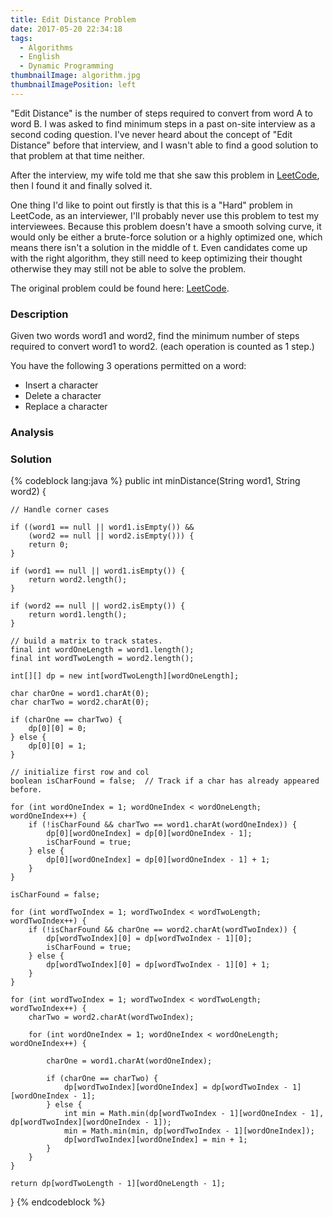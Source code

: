 ```yaml
---
title: Edit Distance Problem
date: 2017-05-20 22:34:18
tags:
  - Algorithms
  - English
  - Dynamic Programming
thumbnailImage: algorithm.jpg
thumbnailImagePosition: left
---
```


"Edit Distance" is the number of steps required to convert from word A to word B. I was asked to find minimum steps in a past on-site interview as a second coding question. I've never heard about the concept of "Edit Distance" before that interview, and I wasn't able to find a good solution to that problem at that time neither.

After the interview, my wife told me that she saw this problem in [LeetCode](https://leetcode.com/problems/edit-distance/), then I found it and finally solved it.

<!-- more -->

One thing I'd like to point out firstly is that this is a "Hard" problem in LeetCode, as an interviewer, I'll probably never use this problem to test my interviewees. Because this problem doesn't have a smooth solving curve, it would only be either a brute-force solution or a highly optimized one, which means there isn't a solution in the middle of t. Even candidates come up with the right algorithm, they still need to keep optimizing their thought otherwise they may still not be able to solve the problem.

The original problem could be found here: [LeetCode](https://leetcode.com/problems/edit-distance/).

### Description
Given two words word1 and word2, find the minimum number of steps required to convert word1 to word2. (each operation is counted as 1 step.)

You have the following 3 operations permitted on a word:
* Insert a character
* Delete a character
* Replace a character

### Analysis

### Solution
{% codeblock lang:java %}
public int minDistance(String word1, String word2) {

    // Handle corner cases

    if ((word1 == null || word1.isEmpty()) &&
        (word2 == null || word2.isEmpty())) {
        return 0;
    }

    if (word1 == null || word1.isEmpty()) {
        return word2.length();
    }

    if (word2 == null || word2.isEmpty()) {
        return word1.length();
    }

    // build a matrix to track states.
    final int wordOneLength = word1.length();
    final int wordTwoLength = word2.length();

    int[][] dp = new int[wordTwoLength][wordOneLength];

    char charOne = word1.charAt(0);
    char charTwo = word2.charAt(0);

    if (charOne == charTwo) {
        dp[0][0] = 0;
    } else {
        dp[0][0] = 1;
    }

    // initialize first row and col
    boolean isCharFound = false;  // Track if a char has already appeared before.

    for (int wordOneIndex = 1; wordOneIndex < wordOneLength; wordOneIndex++) {
        if (!isCharFound && charTwo == word1.charAt(wordOneIndex)) {
            dp[0][wordOneIndex] = dp[0][wordOneIndex - 1];
            isCharFound = true;
        } else {
            dp[0][wordOneIndex] = dp[0][wordOneIndex - 1] + 1;
        }
    }

    isCharFound = false;

    for (int wordTwoIndex = 1; wordTwoIndex < wordTwoLength; wordTwoIndex++) {
        if (!isCharFound && charOne == word2.charAt(wordTwoIndex)) {
            dp[wordTwoIndex][0] = dp[wordTwoIndex - 1][0];
            isCharFound = true;
        } else {
            dp[wordTwoIndex][0] = dp[wordTwoIndex - 1][0] + 1;
        }
    }

    for (int wordTwoIndex = 1; wordTwoIndex < wordTwoLength; wordTwoIndex++) {
        charTwo = word2.charAt(wordTwoIndex);

        for (int wordOneIndex = 1; wordOneIndex < wordOneLength; wordOneIndex++) {

            charOne = word1.charAt(wordOneIndex);

            if (charOne == charTwo) {
                dp[wordTwoIndex][wordOneIndex] = dp[wordTwoIndex - 1][wordOneIndex - 1];
            } else {
                int min = Math.min(dp[wordTwoIndex - 1][wordOneIndex - 1], dp[wordTwoIndex][wordOneIndex - 1]);
                min = Math.min(min, dp[wordTwoIndex - 1][wordOneIndex]);
                dp[wordTwoIndex][wordOneIndex] = min + 1;
            }
        }
    }

    return dp[wordTwoLength - 1][wordOneLength - 1];
}
{% endcodeblock %}
